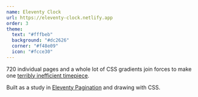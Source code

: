 ```yaml
---
name: Eleventy Clock
url: https://eleventy-clock.netlify.app
order: 3
theme:
  text: "#fffbeb"
  background: "#dc2626"
  corner: "#f48e09"
  icon: "#fcce30"
---
```

720 individual pages and a whole lot of CSS gradients join forces to make one [terribly inefficient timepiece](https://multiline.co/mment/2020/09/eleventy-clock/).

Built as a study in [Eleventy Pagination](https://11ty.dev/docs/pagination) and drawing with CSS.
